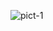 ![pict-1](https://user-images.githubusercontent.com/53123172/141033621-4c1e1bd9-198a-446a-8f1c-e8022f10247f.jpg)

